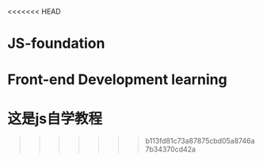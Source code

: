 <<<<<<< HEAD
# JS-foundation
Front-end Development learning
=======
# 这是js自学教程
>>>>>>> b113fd81c73a87875cbd05a8746a7b34370cd42a
